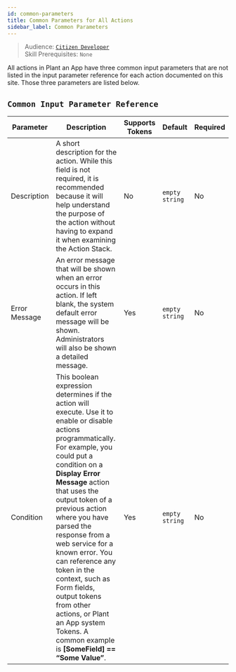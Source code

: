 ```yaml
---
id: common-parameters
title: Common Parameters for All Actions
sidebar_label: Common Parameters
---
```


> Audience: [`Citizen Developer`](/audience#citizen-developers.md)<br/>
> Skill Prerequisites: `None`

All actions in Plant an App have three common input parameters that are not listed in the input parameter reference for each action documented on this site. Those three parameters are listed below.

## `Common Input Parameter Reference`

| Parameter   | Description                                                                                                                     | Supports Tokens | Default         | Required |
| ----------- | ------------------------------------------------------------------------------------------------------------------------------- | --------------- | --------------- | -------- |
| Description | A short description for the action. While this field is not required, it is recommended because it will help understand the purpose of the action without having to expand it when examining the Action Stack.  | No | `empty string`  | No |
| Error Message | An error message that will be shown when an error occurs in this action. If left blank, the system default error message will be shown. Administrators will also be shown a detailed message. | Yes | `empty string`  | No |
| Condition | This boolean expression determines if the action will execute. Use it to enable or disable actions programmatically. For example, you could put a condition on a **Display Error Message** action that uses the output token of a previous action where you have parsed the response from a web service for a known error. You can reference any token in the context, such as Form fields, output tokens from other actions, or Plant an App system Tokens. A common example is **[SomeField] == “Some Value”**. | Yes | `empty string` | No |
